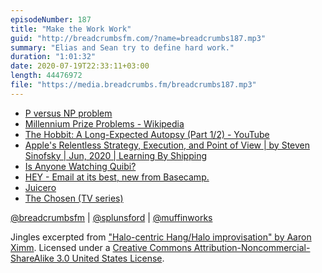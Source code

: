 ```yaml
---
episodeNumber: 187
title: "Make the Work Work"
guid: "http://breadcrumbsfm.com/?name=breadcrumbs187.mp3"
summary: "Elias and Sean try to define hard work."
duration: "1:01:32"
date: 2020-07-19T22:33:11+03:00
length: 44476972
file: "https://media.breadcrumbs.fm/breadcrumbs187.mp3"
---
```


- [P versus NP problem](https://en.wikipedia.org/wiki/P_versus_NP_problem)
- [Millennium Prize Problems - Wikipedia](https://en.wikipedia.org/wiki/Millennium_Prize_Problems)
- [The Hobbit: A Long-Expected Autopsy (Part 1/2) - YouTube](https://www.youtube.com/watch?v=uTRUQ-RKfUs)
- [Apple's Relentless Strategy, Execution, and Point of View | by Steven Sinofsky | Jun, 2020 | Learning By Shipping](https://medium.learningbyshipping.com/apples-relentless-strategy-and-execution-7544a76aa26)
- [Is Anyone Watching Quibi?](https://www.vulture.com/2020/07/is-anyone-watching-quibi.html)
- [HEY - Email at its best, new from Basecamp.](https://hey.com/)
- [Juicero](https://en.wikipedia.org/wiki/Juicero)
- [The Chosen (TV series)](https://en.wikipedia.org/wiki/The_Chosen_\(TV_series\))

[@breadcrumbsfm](https://twitter.com/breadcrumbsfm) | [@splunsford](https://twitter.com/splunsford) | [@muffinworks](https://twitter.com/muffinworks)

Jingles excerpted from ["Halo-centric Hang/Halo improvisation" by Aaron Ximm](http://freemusicarchive.org/music/aaron_ximm/handpans_and_the_hang/). Licensed under a [Creative Commons Attribution-Noncommercial-ShareAlike 3.0 United States License](http://creativecommons.org/licenses/by-nc-sa/3.0/us/).